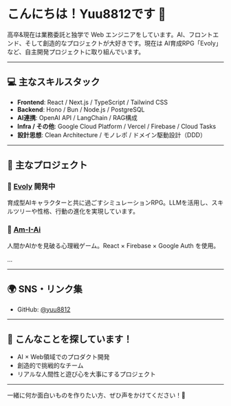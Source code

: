 # こんにちは！Yuu8812です 👋

高卒&現在は業務委託と独学で Web エンジニアをしています。AI、フロントエンド、そして創造的なプロジェクトが大好きです。現在は AI育成RPG「Evoly」など、自主開発プロジェクトに取り組んでいます。

---

## 💻 主なスキルスタック

- **Frontend**: React / Next.js / TypeScript / Tailwind CSS
- **Backend**: Hono / Bun / Node.js / PostgreSQL
- **AI連携**: OpenAI API / LangChain / RAG構成
- **Infra / その他**: Google Cloud Platform / Vercel / Firebase / Cloud Tasks
- **設計思想**: Clean Architecture / モノレポ / ドメイン駆動設計（DDD）

---

## 🚀 主なプロジェクト

### 🌱 [Evoly](https://github.com/yuu8812/evoly) 開発中
育成型AIキャラクターと共に過ごすシミュレーションRPG。LLMを活用し、スキルツリーや性格、行動の進化を実現しています。

### 🧠 [Am-I-Ai](https://github.com/yuu8812/am-i-ai)
人間かAIかを見破る心理戦ゲーム。React × Firebase × Google Auth を使用。

...

---

## 🌍 SNS・リンク集

- GitHub: [@yuu8812](https://github.com/yuu8812)

---

## 📩 こんなことを探しています！

- AI × Web領域でのプロダクト開発
- 創造的で挑戦的なチーム
- リアルな人間性と遊び心を大事にするプロジェクト

---

一緒に何か面白いものを作りたい方、ぜひ声をかけてください！🚀
